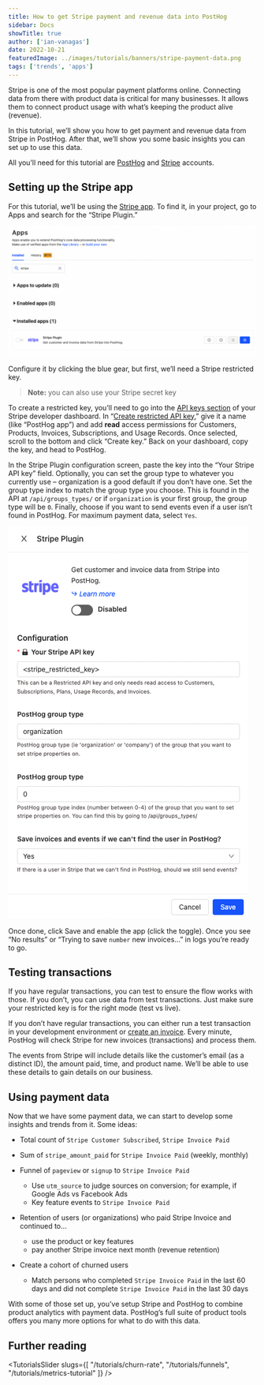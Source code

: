 ```yaml
---
title: How to get Stripe payment and revenue data into PostHog
sidebar: Docs
showTitle: true
author: ['ian-vanagas']
date: 2022-10-21
featuredImage: ../images/tutorials/banners/stripe-payment-data.png
tags: ['trends', 'apps']
---
```

Stripe is one of the most popular payment platforms online. Connecting data from there with product data is critical for many businesses. It allows them to connect product usage with what’s keeping the product alive (revenue).

In this tutorial, we’ll show you how to get payment and revenue data from Stripe in PostHog. After that, we’ll show you some basic insights you can set up to use this data.

All you’ll need for this tutorial are [PostHog](/signup) and [Stripe](https://stripe.com/) accounts.

## Setting up the Stripe app

For this tutorial, we’ll be using the [Stripe app](https://github.com/PostHog/stripe-plugin). To find it, in your project, go to Apps and search for the “Stripe Plugin.”

![Stripe app listing](../images/tutorials/stripe-payment-data/stripe-app.png)

Configure it by clicking the blue gear, but first, we’ll need a Stripe restricted key.

> **Note:** you can also use your Stripe secret key

To create a restricted key, you’ll need to go into the [API keys section](https://dashboard.stripe.com/apikeys) of your Stripe developer dashboard. In “[Create restricted API key](https://dashboard.stripe.com/apikeys/create),” give it a name (like “PostHog app”) and add **read** access permissions for Customers, Products, Invoices, Subscriptions, and Usage Records. Once selected, scroll to the bottom and click “Create key.” Back on your dashboard, copy the key, and head to PostHog.

In the Stripe Plugin configuration screen, paste the key into the “Your Stripe API key” field. Optionally, you can set the group type to whatever you currently use – organization is a good default if you don’t have one. Set the group type index to match the group type you choose. This is found in the API at `/api/groups_types/` or if `organization` is your first group, the group type will be `0`. Finally, choose if you want to send events even if a user isn’t found in PostHog. For maximum payment data, select `Yes`.

![Stripe app config](../images/tutorials/stripe-payment-data/stripe-config.png)

Once done, click Save and enable the app (click the toggle). Once you see “No results” or “Trying to save `number` new invoices...” in logs you’re ready to go.

## Testing transactions

If you have regular transactions, you can test to ensure the flow works with those. If you don’t, you can use data from test transactions. Just make sure your restricted key is for the right mode (test vs live).

If you don’t have regular transactions, you can either run a test transaction in your development environment or [create an invoice](https://dashboard.stripe.com/invoices). Every minute, PostHog will check Stripe for new invoices (transactions) and process them.

The events from Stripe will include details like the customer’s email (as a distinct ID), the amount paid, time, and product name. We’ll be able to use these details to gain details on our business.

## Using payment data

Now that we have some payment data, we can start to develop some insights and trends from it. Some ideas:

- Total count of `Stripe Customer Subscribed`, `Stripe Invoice Paid`

- Sum of `stripe_amount_paid` for `Stripe Invoice Paid` (weekly, monthly)

- Funnel of `pageview` or `signup` to `Stripe Invoice Paid`
    - Use `utm_source` to judge sources on conversion; for example, if Google Ads vs Facebook Ads
    - Key feature events to `Stripe Invoice Paid`

- Retention of users (or organizations) who paid Stripe Invoice and continued to…
    - use the product or key features
    - pay another Stripe invoice next month (revenue retention)

- Create a cohort of churned users
    - Match persons who completed `Stripe Invoice Paid` in the last 60 days and did not complete `Stripe Invoice Paid` in the last 30 days

With some of those set up, you’ve setup Stripe and PostHog to combine product analytics with payment data. PostHog’s full suite of product tools offers you many more options for what to do with this data.

## Further reading
<TutorialsSlider slugs={[
  "/tutorials/churn-rate",
  "/tutorials/funnels",
  "/tutorials/metrics-tutorial"
]} />

<TracksCTA/>
